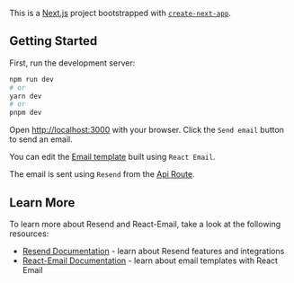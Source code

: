 This is a [Next.js](https://nextjs.org/) project bootstrapped with [`create-next-app`](https://github.com/vercel/next.js/tree/canary/packages/create-next-app).

## Getting Started

First, run the development server:

```bash
npm run dev
# or
yarn dev
# or
pnpm dev
```

Open [http://localhost:3000](http://localhost:3000) with your browser.
Click the `Send email` button to send an email.

You can edit the [Email template](/pages-router/src/emails/template.tsx) built using `React Email`.

The email is sent using `Resend` from the [Api Route](/pages-router/src/pages/api/send.ts).

## Learn More

To learn more about Resend and React-Email, take a look at the following resources:

- [Resend Documentation](https://resend.com/docs/introduction) - learn about Resend features and integrations
- [React-Email Documentation](https://react.email/docs/introduction) - learn about email templates with React Email
